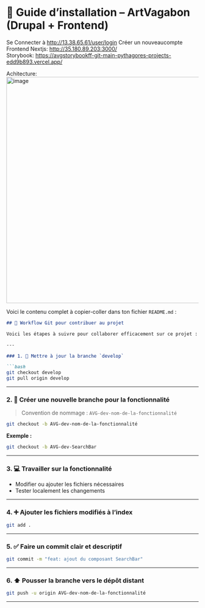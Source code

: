 # 📘 Guide d’installation – ArtVagabon (Drupal + Frontend)
Se Connecter à http://13.38.65.61/user/login
Créer un nouveaucompte  <br>
Frontend Nextjs: http://35.180.89.203:3000/ <br>
Storybook: https://avgstorybookff-git-main-pythagores-projects-edd9b893.vercel.app/  <br>

Achitecture:  <br>
<img width="851" height="593" alt="image" src="https://github.com/user-attachments/assets/72f384d9-2b9f-4f05-9100-94e6e0d77855" />

Voici le contenu complet à copier-coller dans ton fichier `README.md` :

````markdown
## 🚀 Workflow Git pour contribuer au projet

Voici les étapes à suivre pour collaborer efficacement sur ce projet :

---

### 1. 🔄 Mettre à jour la branche `develop`

```bash
git checkout develop
git pull origin develop
````

---

### 2. 🌿 Créer une nouvelle branche pour la fonctionnalité

> Convention de nommage : `AVG-dev-nom-de-la-fonctionnalité`

```bash
git checkout -b AVG-dev-nom-de-la-fonctionnalité
```

**Exemple :**

```bash
git checkout -b AVG-dev-SearchBar
```

---

### 3. 💻 Travailler sur la fonctionnalité

* Modifier ou ajouter les fichiers nécessaires
* Tester localement les changements

---

### 4. ➕ Ajouter les fichiers modifiés à l’index

```bash
git add .
```

---

### 5. ✅ Faire un commit clair et descriptif

```bash
git commit -m "feat: ajout du composant SearchBar"
```

---

### 6. ⬆️ Pousser la branche vers le dépôt distant

```bash
git push -u origin AVG-dev-nom-de-la-fonctionnalité
```

---


